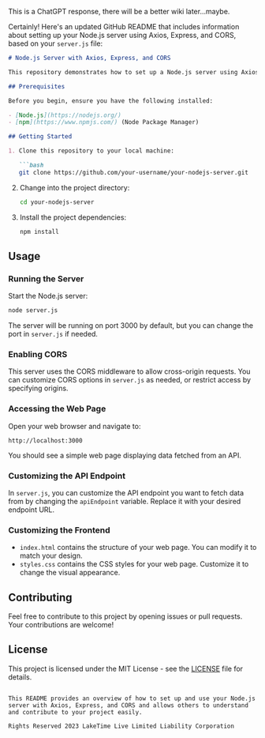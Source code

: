This is a ChatGPT response, there will be a better wiki later...maybe. 

Certainly! Here's an updated GitHub README that includes information about setting up your Node.js server using Axios, Express, and CORS, based on your `server.js` file:

```markdown
# Node.js Server with Axios, Express, and CORS

This repository demonstrates how to set up a Node.js server using Axios for API requests, Express for routing, and CORS for handling cross-origin requests. It includes a simple web page (`index.html`) with associated CSS (`styles.css`) for frontend display.

## Prerequisites

Before you begin, ensure you have the following installed:

- [Node.js](https://nodejs.org/)
- [npm](https://www.npmjs.com/) (Node Package Manager)

## Getting Started

1. Clone this repository to your local machine:

   ```bash
   git clone https://github.com/your-username/your-nodejs-server.git
   ```

2. Change into the project directory:

   ```bash
   cd your-nodejs-server
   ```

3. Install the project dependencies:

   ```bash
   npm install
   ```

## Usage

### Running the Server

Start the Node.js server:

```bash
node server.js
```

The server will be running on port 3000 by default, but you can change the port in `server.js` if needed.

### Enabling CORS

This server uses the CORS middleware to allow cross-origin requests. You can customize CORS options in `server.js` as needed, or restrict access by specifying origins.

### Accessing the Web Page

Open your web browser and navigate to:

```
http://localhost:3000
```

You should see a simple web page displaying data fetched from an API.

### Customizing the API Endpoint

In `server.js`, you can customize the API endpoint you want to fetch data from by changing the `apiEndpoint` variable. Replace it with your desired endpoint URL.

### Customizing the Frontend

- `index.html` contains the structure of your web page. You can modify it to match your design.
- `styles.css` contains the CSS styles for your web page. Customize it to change the visual appearance.

## Contributing

Feel free to contribute to this project by opening issues or pull requests. Your contributions are welcome!

## License

This project is licensed under the MIT License - see the [LICENSE](LICENSE) file for details.
```

This README provides an overview of how to set up and use your Node.js server with Axios, Express, and CORS and allows others to understand and contribute to your project easily.

Rights Reserved 2023 LakeTime Live Limited Liability Corporation 
